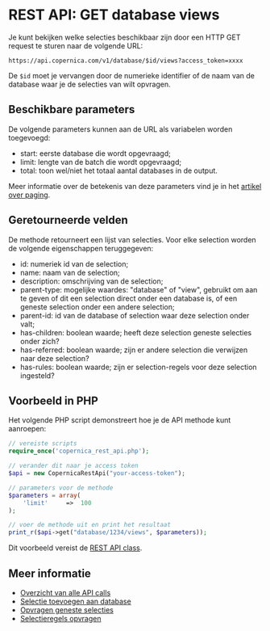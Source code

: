 # REST API: GET database views

Je kunt bekijken welke selecties beschikbaar zijn door een HTTP GET request te 
sturen naar de volgende URL:

`https://api.copernica.com/v1/database/$id/views?access_token=xxxx`

De `$id` moet je vervangen door de numerieke identifier of de naam van de 
database waar je de selecties van wilt opvragen.


## Beschikbare parameters

De volgende parameters kunnen aan de URL als variabelen worden toegevoegd:

* start: 		eerste database die wordt opgevraagd;
* limit: 		lengte van de batch die wordt opgevraagd;
* total: 		toon wel/niet het totaal aantal databases in de output.

Meer informatie over de betekenis van deze parameters vind je in het
[artikel over paging](rest-paging).


## Geretourneerde velden

De methode retourneert een lijst van selecties. Voor elke selection
worden de volgende eigenschappen teruggegeven:

* id: 				numeriek id van de selection;
* name: 			naam van de selection;
* description: 		omschrijving van de selection;
* parent-type: 		mogelijke waardes: "database" of "view", gebruikt om aan te geven of 
dit een selection direct onder een database is, of een geneste selection onder een andere selection;
* parent-id: 		id van de database of selection waar deze selection onder valt;
* has-children: 	boolean waarde; heeft deze selection geneste selecties onder zich?
* has-referred: 	boolean waarde; zijn er andere selection die verwijzen naar deze selection?
* has-rules: 		boolean waarde; zijn er selection-regels voor deze selection ingesteld?


## Voorbeeld in PHP

Het volgende PHP script demonstreert hoe je de API methode kunt aanroepen:

```php
// vereiste scripts
require_once('copernica_rest_api.php');

// verander dit naar je access token
$api = new CopernicaRestApi("your-access-token");

// parameters voor de methode
$parameters = array(
    'limit'     =>  100
);

// voer de methode uit en print het resultaat
print_r($api->get("database/1234/views", $parameters));
```

Dit voorbeeld vereist de [REST API class](rest-php).


## Meer informatie

* [Overzicht van alle API calls](rest-api)
* [Selectie toevoegen aan database](rest-post-view)
* [Opvragen geneste selecties](rest-get-view-views)
* [Selectieregels opvragen](rest-get-view-rules)
